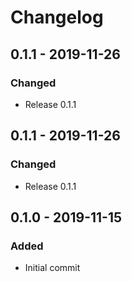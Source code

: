 # Changelog

## 0.1.1 - 2019-11-26
### Changed
- Release 0.1.1

## 0.1.1 - 2019-11-26
### Changed
- Release 0.1.1

## 0.1.0 - 2019-11-15
### Added
- Initial commit